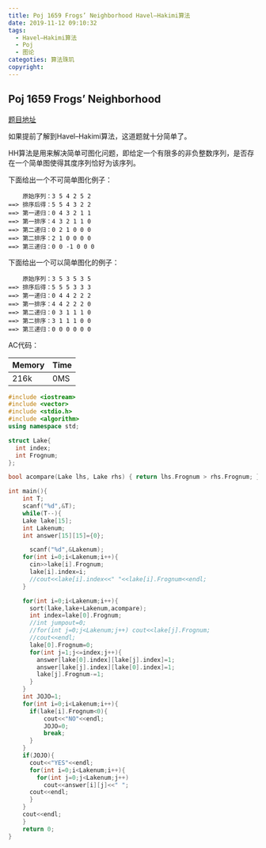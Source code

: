 ```yaml
---
title: Poj 1659 Frogs’ Neighborhood Havel–Hakimi算法
date: 2019-11-12 09:10:32
tags:
  - Havel–Hakimi算法
  - Poj
  - 图论
categoties: 算法珠玑
copyright:
---
```

## Poj 1659 Frogs’ Neighborhood

[题目地址](http://poj.org/problem?id=1659)

如果提前了解到Havel–Hakimi算法，这道题就十分简单了。

HH算法是用来解决简单可图化问题，即给定一个有限多的非负整数序列，是否存在一个简单图使得其度序列恰好为该序列。

下面给出一个不可简单图化例子：
```
    原始序列：3 5 4 2 5 2
==> 排序后得：5 5 4 3 2 2
==> 第一递归：0 4 3 2 1 1
==> 第一排序：4 3 2 1 1 0
==> 第二递归：0 2 1 0 0 0
==> 第二排序：2 1 0 0 0 0
==> 第三递归：0 0 -1 0 0 0
```

下面给出一个可以简单图化的例子：
```
    原始序列：3 5 3 5 3 5
==> 排序后得：5 5 5 3 3 3
==> 第一递归：0 4 4 2 2 2
==> 第一排序：4 4 2 2 2 0
==> 第二递归：0 3 1 1 1 0
==> 第二排序：3 1 1 1 0 0
==> 第三递归：0 0 0 0 0 0
```

AC代码：

| Memory | Time |
| ------ | ---- |
| 216k   | 0MS  |

```c++
#include <iostream>
#include <vector>
#include <stdio.h>
#include <algorithm>
using namespace std;

struct Lake{
  int index;
  int Frognum;
};

bool acompare(Lake lhs, Lake rhs) { return lhs.Frognum > rhs.Frognum; }

int main(){
	int T;
	scanf("%d",&T);
	while(T--){
    Lake lake[15];
    int Lakenum;
    int answer[15][15]={0};

	  scanf("%d",&Lakenum);
    for(int i=0;i<Lakenum;i++){
      cin>>lake[i].Frognum;
      lake[i].index=i;
      //cout<<lake[i].index<<" "<<lake[i].Frognum<<endl;
    }

    for(int i=0;i<Lakenum;i++){
      sort(lake,lake+Lakenum,acompare);
      int index=lake[0].Frognum;
      //int jumpout=0;
      //for(int j=0;j<Lakenum;j++) cout<<lake[j].Frognum;
      //cout<<endl;
      lake[0].Frognum=0;
      for(int j=1;j<=index;j++){
        answer[lake[0].index][lake[j].index]=1;
        answer[lake[j].index][lake[0].index]=1;
        lake[j].Frognum-=1;
      }
    }
    int JOJO=1;
    for(int i=0;i<Lakenum;i++){
      if(lake[i].Frognum<0){
          cout<<"NO"<<endl;
          JOJO=0;
          break;
      }
    }
    if(JOJO){
      cout<<"YES"<<endl;
      for(int i=0;i<Lakenum;i++){
        for(int j=0;j<Lakenum;j++)
          cout<<answer[i][j]<<" ";
      cout<<endl;
      }
    }
    cout<<endl;
    }
    return 0;
}
```
